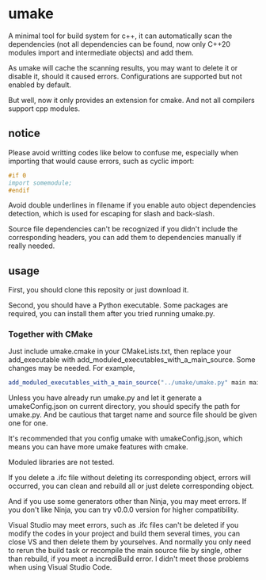 # umake

A minimal tool for build system for c++, it can automatically scan the dependencies (not all dependencies can be found, now only C++20 modules import and intermediate objects) and add them.

As umake will cache the scanning results, you may want to delete it or disable it, should it caused errors. Configurations are supported but not enabled by default.

But well, now it only provides an extension for cmake. And not all compilers support cpp modules.

## notice 

Please avoid writting codes like below to confuse me, especially when importing that would cause errors, such as cyclic import:

~~~cpp
#if 0
import somemodule; 
#endif
~~~

Avoid double underlines in filename if you enable auto object dependencies detection, which is used for escaping for slash and back-slash.

Source file dependencies can't be recognized if you didn't include the corresponding headers, you can add them to dependencies manually if really needed.

## usage

First, you should clone this reposity or just download it.

Second, you should have a Python executable. Some packages are required, you can install them after you tried running umake.py.

### Together with CMake

Just include umake.cmake in your CMakeLists.txt, then replace your add_executable with add_moduled_executables_with_a_main_source. Some changes may be needed. For example, 

~~~CMake
add_moduled_executables_with_a_main_source("../umake/umake.py" main main.cpp tests tests.cpp)
~~~

Unless you have already run umake.py and let it generate a umakeConfig.json on current directory, you should specify the path for umake.py. And be cautious that target name and source file should be given one for one.

It's recommended that you config umake with umakeConfig.json, which means you can have more umake features with cmake.

Moduled libraries are not tested.

If you delete a .ifc file without deleting its corresponding object, errors will occurred, you can clean and rebuild all or just delete corresponding object.

And if you use some generators other than Ninja, you may meet errors. If you don't like Ninja, you can try v0.0.0 version for higher compatibility.

Visual Studio may meet errors, such as .ifc files can't be deleted if you modify the codes in your project and build them several times, you can close VS and then delete them by yourselves. And normally you only need to rerun the build task or recompile the main source file by single, other than rebuild, if you meet a incrediBuild error. I didn't meet those problems when using Visual Studio Code.
